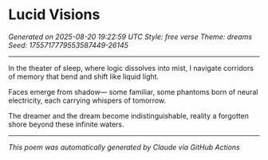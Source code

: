 # Lucid Visions

*Generated on 2025-08-20 19:22:59 UTC*
*Style: free verse*
*Theme: dreams*
*Seed: 1755717779553587449-26145*

---

In the theater of sleep,
where logic dissolves into mist,
I navigate corridors of memory
that bend and shift like liquid light.

Faces emerge from shadow—
some familiar, some phantoms
born of neural electricity,
each carrying whispers of tomorrow.

The dreamer and the dream
become indistinguishable,
reality a forgotten shore
beyond these infinite waters.

---

*This poem was automatically generated by Claude via GitHub Actions*